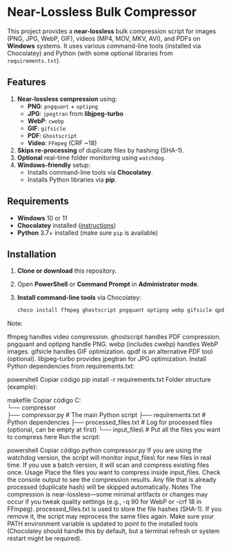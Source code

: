 # Near-Lossless Bulk Compressor

This project provides a **near-lossless** bulk compression script for images (PNG, JPG, WebP, GIF), videos (MP4, MOV, MKV, AVI), and PDFs on **Windows** systems. It uses various command-line tools (installed via Chocolatey) and Python (with some optional libraries from `requirements.txt`).

## Features

1. **Near-lossless compression** using:
   - **PNG**: `pngquant` + `optipng`
   - **JPG**: `jpegtran` from **libjpeg-turbo**
   - **WebP**: `cwebp`
   - **GIF**: `gifsicle`
   - **PDF**: `Ghostscript`
   - **Video**: `FFmpeg` (CRF ~18)
2. **Skips re-processing** of duplicate files by hashing (SHA-1).
3. **Optional** real-time folder monitoring using `watchdog`.
4. **Windows-friendly** setup:
   - Installs command-line tools via **Chocolatey**.
   - Installs Python libraries via **pip**.

## Requirements

- **Windows** 10 or 11
- **Chocolatey** installed ([instructions](https://chocolatey.org/install))
- **Python** 3.7+ installed (make sure `pip` is available)

## Installation

1. **Clone or download** this repository.
2. Open **PowerShell** or **Command Prompt** in **Administrator mode**.

3. **Install command-line tools** via Chocolatey:
   ```powershell
   choco install ffmpeg ghostscript pngquant optipng webp gifsicle qpdf libjpeg-turbo -y
Note:

ffmpeg handles video compression.
ghostscript handles PDF compression.
pngquant and optipng handle PNG.
webp (includes cwebp) handles WebP images.
gifsicle handles GIF optimization.
qpdf is an alternative PDF tool (optional).
libjpeg-turbo provides jpegtran for JPG optimization.
Install Python dependencies from requirements.txt:

powershell
Copiar código
pip install -r requirements.txt
Folder structure (example):

makefile
Copiar código
C:\
 └── compressor\
      ├── compressor.py         # The main Python script
      ├── requirements.txt      # Python dependencies
      ├── processed_files.txt   # Log for processed files (optional, can be empty at first)
      └── input_files\          # Put all the files you want to compress here
Run the script:

powershell
Copiar código
python compressor.py
If you are using the watchdog version, the script will monitor input_files\ for new files in real time.
If you use a batch version, it will scan and compress existing files once.
Usage
Place the files you want to compress inside input_files\.
Check the console output to see the compression results.
Any file that is already processed (duplicate hash) will be skipped automatically.
Notes
The compression is near-lossless—some minimal artifacts or changes may occur if you tweak quality settings (e.g., -q 90 for WebP or -crf 18 in FFmpeg).
processed_files.txt is used to store the file hashes (SHA-1). If you remove it, the script may reprocess the same files again.
Make sure your PATH environment variable is updated to point to the installed tools (Chocolatey should handle this by default, but a terminal refresh or system restart might be required).